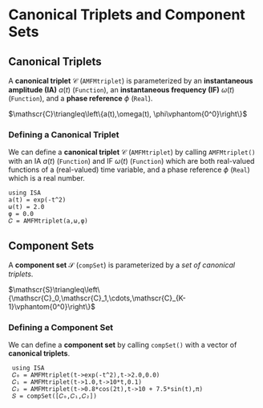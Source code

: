 # Canonical Triplets and Component Sets

## Canonical Triplets
A **canonical triplet** $\mathscr{C}$ (`AMFMtriplet`) is parameterized by an **instantaneous amplitude (IA)**
$a(t)$ (`Function`), an **instantaneous frequency (IF)** $\omega(t)$ (`Function`), and
a **phase reference** $\phi$ (`Real`).

$\mathscr{C}\triangleq\left\{a(t),\omega(t), \phi\vphantom{0^0}\right\}$

### Defining a Canonical Triplet
We can define a **canonical triplet** $\mathscr{C}$ (`AMFMtriplet`) by calling `AMFMtriplet()` with an IA $a(t)$ (`Function`)  and IF $\omega(t)$ (`Function`) which are both real-valued functions of a (real-valued) time variable, and a phase reference $\phi$ (`Real`) which is a real number.
```@example
using ISA
a(t) = exp(-t^2)
ω(t) = 2.0
φ = 0.0
𝐶 = AMFMtriplet(a,ω,φ)
```


## Component Sets
A **component set** $\mathscr{S}$ (`compSet`) is parameterized by a *set of canonical triplets*.

$\mathscr{S}\triangleq\left\{\mathscr{C}_0,\mathscr{C}_1,\cdots,\mathscr{C}_{K-1}\vphantom{0^0}\right\}$

### Defining a Component Set
We can define a **component set** by calling `compSet()` with a vector of **canonical triplets**.
```@example
 using ISA
 𝐶₀ = AMFMtriplet(t->exp(-t^2),t->2.0,0.0)
 𝐶₁ = AMFMtriplet(t->1.0,t->10*t,0.1)
 𝐶₂ = AMFMtriplet(t->0.8*cos(2t),t->10 + 7.5*sin(t),π)
 𝑆 = compSet([𝐶₀,𝐶₁,𝐶₂])
```
